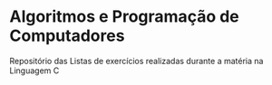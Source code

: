 # Algoritmos e Programação de Computadores
Repositório das Listas de exercícios realizadas durante a matéria na Linguagem C

